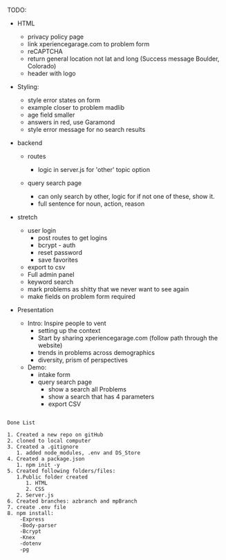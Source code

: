 TODO:

- HTML  
  - privacy policy page
  - link xperiencegarage.com to problem form
  - reCAPTCHA
  - return general location not lat and long (Success message Boulder, Colorado)
  - header with logo

- Styling:
  - style error states on form
  - example closer to problem madlib
  - age field smaller
  - answers in red, use Garamond
  - style error message for no search results

- backend
  - routes
    - logic in server.js for 'other' topic option

  - query search page
    - can only search by other, logic for if not one of these, show it.
    - full sentence for noun, action, reason

- stretch
  - user login
    - post routes to get logins
    - bcrypt - auth
    - reset password
    - save favorites
  - export to csv
  - Full admin panel
  - keyword search
  - mark problems as shitty that we never want to see again
  - make fields on problem form required

- Presentation
  - Intro: Inspire people to vent
    - setting up the context
    - Start by sharing xperiencegarage.com (follow path through the website)
    - trends in problems across demographics
    - diversity, prism of perspectives
  - Demo:
    - intake form
    - query search page
      - show a search all Problems
      - show a search that has 4 parameters 
      - export CSV



```

Done List

1. Created a new repo on gitHub
2. cloned to local computer
3. Created a .gitignore
   1. added node_modules, .env and DS_Store
4. Created a package.json
   1. npm init -y
5. Created following folders/files:
   1.Public folder created
      1. HTML
      2. CSS
   2. Server.js
6. Created branches: azbranch and mpBranch
7. create .env file
8. npm install:
    -Express
    -Body-parser
    -Bcrypt
    -Knex
    -dotenv
    -pg
